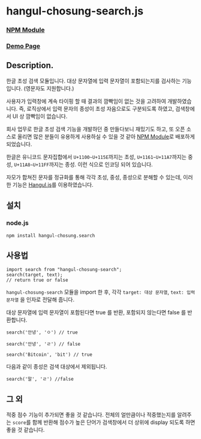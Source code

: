 # hangul-chosung-search.js

### [NPM Module](https://www.npmjs.com/package/hangul-chosung-search)

### [Demo Page](https://hangul-chosung-search.netlify.app/)

## Description.

한글 초성 검색 모듈입니다. 대상 문자열에 입력 문자열이 포함되는지를 검사하는 기능입니다. (영문자도 지원합니다.)

사용자가 입력창에 계속 타이핑 할 때 결과의 깜빡임이 없는 것을 고려하여 개발하였습니다. 즉, 로직상에서 입력 문자의 종성이 초성 자음으로도 구분되도록 하였고, 검색창에서 UI 상 깜빡임이 없습니다.

회사 업무로 한글 초성 검색 기능을 개발하던 중 만들다보니 재밌기도 하고, 또 오픈 소스로 올리면 많은 분들이 유용하게 사용하실 수 있을 것 같아 [NPM Module](https://www.npmjs.com/package/hangul-chosung-search)로 배포하게 되었습니다.

한글은 유니코드 문자집합에서 `U+1100~U+115E`까지는 초성, `U+1161~U+11A7`까지는 중성, `U+11A8~U+11FF`까지는 종성. 이런 식으로 인코딩 되어 있습니다.

자모가 합쳐진 문자를 정규화를 통해 각각 초성, 중성, 종성으로 분해할 수 있는데, 이러한 기능은 [Hangul.js](https://github.com/e-/Hangul.js)를 이용하였습니다.

## 설치

### node.js

```
npm install hangul-chosung.search
```

## 사용법

```
import search from "hangul-chosung-search";
search(target, text);
// return true or false
```
`hangul-chosung-search` 모듈을 import 한 후, 각각 `target: 대상 문자열`, `text: 입력 문자열` 을 인자로 전달해 줍니다. 

대상 문자열에 입력 문자열이 포함된다면 true 를 반환, 포함되지 않는다면 false 를 반환합니다.

```
search('안녕', 'ㅇ') // true

search('안녕', 'ㄹ') // false

search('Bitcoin', 'bit') // true
```

다음과 같이 종성은 검색 대상에서 제외됩니다.

```
search('말', 'ㄹ') //false
```

## 그 외

적중 점수 기능이 추가되면 좋을 것 같습니다. 전체의 얼만큼이나 적중했는지를 알려주는 `score`를 함께 반환해 점수가 높은 단어가 검색창에서 더 상위에 display 되도록 하면 좋을 것 같습니다.


